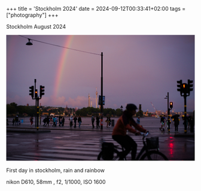 +++
title = 'Stockholm 2024'
date = 2024-09-12T00:33:41+02:00
tags = ["photography"]
+++


Stockholm August 2024


![Image](./images/stockholm.jpg)

First day in stockholm, rain and rainbow

nikon D610, 58mm , f2, 1/1000, ISO 1600
